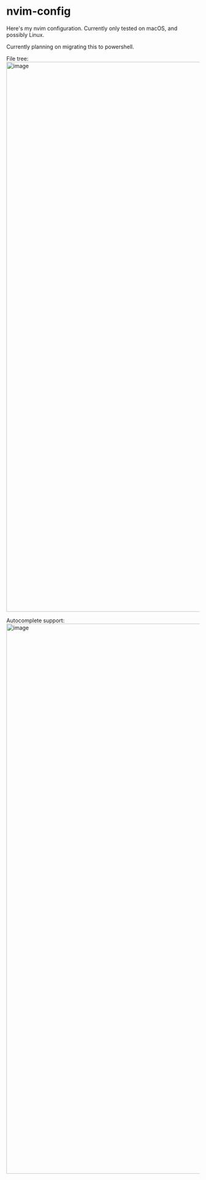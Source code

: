 # nvim-config

Here's my nvim configuration. Currently only tested on macOS, and possibly Linux. 

Currently planning on migrating this to powershell.

File tree:
<img width="1434" alt="image" src="https://github.com/justyeethan/nvim-config/assets/61468547/bf2b89c8-9583-4767-9ceb-10af53792319">

Autocomplete support:
<img width="1434" alt="image" src="https://github.com/justyeethan/nvim-config/assets/61468547/dea3c4e8-2c3a-4e77-85ed-9761267cdbca">
